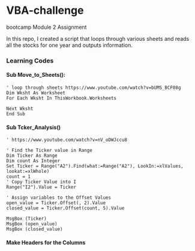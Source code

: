 # VBA-challenge
bootcamp Module 2 Assignment

In this repo, I created a script that loops through various sheets and reads all the stocks for one year and outputs information.

### Learning Codes

#### Sub Move_to_Sheets():
    ' loop through sheets https://www.youtube.com/watch?v=bUMS_BCF08g
    Dim Wksht As Worksheet
    For Each Wksht In ThisWorkbook.Worksheets

    Next Wksht
    End Sub

#### Sub Tcker_Analysis()
    ' https://www.youtube.com/watch?v=nV_oDWJccu8
    
    ' Find the Ticker value in Range
    Dim Ticker As Range
    Dim count As Integer
    Set Ticker = Range("A2").Find(what:=Range("A2"), LookIn:=xlValues, lookat:=xlWhole)
    count = 1
    ' Copy Ticker Value into I
    Range("I2").Value = Ticker
    
    ' Assign variables to the Offset Values
    open_value = Ticker.Offset(, 2).Value
    closed_value = Ticker.Offset(count, 5).Value
    
    MsgBox (Ticker)
    MsgBox (open_value)
    MsgBox (closed_value)
    

#### Make Headers for the Columns

    
    
    
    



